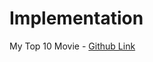 # Implementation

My Top 10 Movie - [Github Link](https://github.com/grandeurkoe/python-flask-web-development-projects/tree/48eadf76a278c85599298aa781b3f229f6620bab/top-movies)